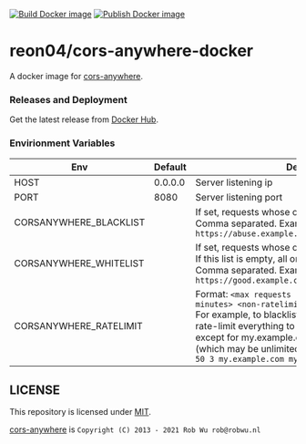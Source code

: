 [![Build Docker image](https://github.com/reon04/cors-anywhere-docker/actions/workflows/docker-build.yml/badge.svg)](https://github.com/reon04/cors-anywhere-docker/actions/workflows/docker-build.yml)
[![Publish Docker image](https://github.com/reon04/cors-anywhere-docker/actions/workflows/docker-publish.yml/badge.svg)](https://github.com/reon04/cors-anywhere-docker/actions/workflows/docker-publish.yml)
# reon04/cors-anywhere-docker

A docker image for [cors-anywhere](https://github.com/Rob--W/cors-anywhere).


### Releases and Deployment

Get the latest release from [Docker Hub](https://hub.docker.com/r/reon04/cors-anywhere-docker).


### Envirionment Variables

Env  | Default | Description
---- | ------- | -----------
HOST | 0.0.0.0 | Server listening ip
PORT | 8080    | Server listening port
CORSANYWHERE_BLACKLIST | | If set, requests whose origin is listed are blocked.<br>Comma separated. Example: `https://abuse.example.com,http://abuse.example.com`
CORSANYWHERE_WHITELIST | | If set, requests whose origin is not listed are blocked.<br>If this list is empty, all origins are allowed.<br>Comma separated. Example: `https://good.example.com,http://good.example.com`
CORSANYWHERE_RATELIMIT | | Format: `<max requests per period> <period in minutes> <non-ratelimited hosts>`<br>For example, to blacklist abuse.example.com and rate-limit everything to 50 requests per 3 minutes, except for my.example.com and my2.example.com (which may be unlimited), use:<br>`50 3 my.example.com my2.example.com`


## LICENSE

This repository is licensed under [MIT](LICENSE).

[cors-anywhere](https://github.com/Rob--W/cors-anywhere#license) is `Copyright (C) 2013 - 2021 Rob Wu rob@robwu.nl`